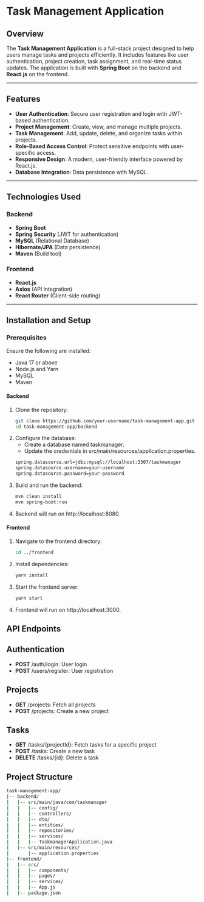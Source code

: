 # Task Management Application

## Overview
The **Task Management Application** is a full-stack project designed to help users manage tasks and projects efficiently. It includes features like user authentication, project creation, task assignment, and real-time status updates. The application is built with **Spring Boot** on the backend and **React.js** on the frontend.

---

## Features
- **User Authentication**: Secure user registration and login with JWT-based authentication.
- **Project Management**: Create, view, and manage multiple projects.
- **Task Management**: Add, update, delete, and organize tasks within projects.
- **Role-Based Access Control**: Protect sensitive endpoints with user-specific access.
- **Responsive Design**: A modern, user-friendly interface powered by React.js.
- **Database Integration**: Data persistence with MySQL.

---

## Technologies Used

### Backend
- **Spring Boot**
- **Spring Security** (JWT for authentication)
- **MySQL** (Relational Database)
- **Hibernate/JPA** (Data persistence)
- **Maven** (Build tool)

### Frontend
- **React.js**
- **Axios** (API integration)
- **React Router** (Client-side routing)

---

## Installation and Setup

### Prerequisites
Ensure the following are installed:
- Java 17 or above
- Node.js and Yarn
- MySQL
- Maven


#### Backend
1. Clone the repository:
   ```bash
   git clone https://github.com/your-username/task-management-app.git
   cd task-management-app/backend
   
2. Configure the database:
   - Create a database named taskmanager.
   - Update the credentials in src/main/resources/application.properties.
   ```bash
   spring.datasource.url=jdbc:mysql://localhost:3307/taskmanager
   spring.datasource.username=your-username
   spring.datasource.password=your-password

3. Build and run the backend:
   ```bash
   mvn clean install
   mvn spring-boot:run

4. Backend will run on http://localhost:8080

#### Frontend
1. Navigate to the frontend directory:
   ```bash
   cd ../frontend
   
2. Install dependencies:
   ```bash
   yarn install

3. Start the frontend server:
   ```bash
   yarn start

4. Frontend will run on http://localhost:3000.

## API Endpoints
## Authentication
- **POST** /auth/login: User login
- **POST** /users/register: User registration

## Projects
- **GET** /projects: Fetch all projects
- **POST** /projects: Create a new project

## Tasks
- **GET** /tasks/{projectId}: Fetch tasks for a specific project
- **POST** /tasks: Create a new task
- **DELETE** /tasks/{id}: Delete a task

## Project Structure
   ```bash
task-management-app/
|-- backend/
|   |-- src/main/java/com/taskmanager
|   |   |-- config/
|   |   |-- controllers/
|   |   |-- dto/
|   |   |-- entities/
|   |   |-- repositories/
|   |   |-- services/
|   |   |-- TaskmanagerApplication.java
|   |-- src/main/resources/
|       |-- application.properties
|-- frontend/
|   |-- src/
|   |   |-- components/
|   |   |-- pages/
|   |   |-- services/
|   |   |-- App.js
|   |-- package.json

